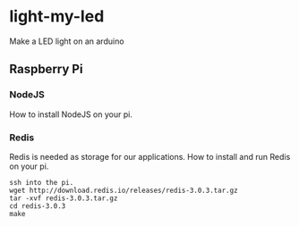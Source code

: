 # light-my-led
Make a LED light on an arduino

## Raspberry Pi

### NodeJS

How to install NodeJS on your pi.

### Redis

Redis is needed as storage for our applications.
How to install and run Redis on your pi.

    ssh into the pi.
    wget http://download.redis.io/releases/redis-3.0.3.tar.gz
    tar -xvf redis-3.0.3.tar.gz
    cd redis-3.0.3
    make
